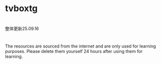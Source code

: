 # tvboxtg
#
整体更新25.09.16
# 
The resources are sourced from the internet and are only used for learning purposes. Please delete them yourself 24 hours after using them for learning.